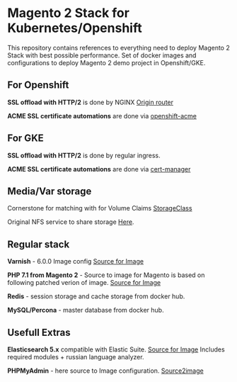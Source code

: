 # Magento 2 Stack for Kubernetes/Openshift

This repository contains references to everything need to deploy Magento 2 Stack with best possible performance. Set of docker images and configurations to deploy Magento 2 demo project in Openshift/GKE.

## For Openshift

**SSL offload with HTTP/2** is done by NGINX [Origin router](https://github.com/openshift/origin/tree/master/images/router/nginx)

**ACME SSL certificate automations** are done via  [openshift-acme](https://github.com/tnozicka/openshift-acme/tree/master/deploy/letsencrypt-live/cluster-wide)

## For GKE

**SSL offload with HTTP/2** is done by regular ingress.

**ACME SSL certificate automations** are done via [cert-manager](https://cert-manager.readthedocs.io/en/latest/getting-started/2-installing.html)

## Media/Var storage

Cornerstone for matching with for Volume Claims [StorageClass](https://stackoverflow.com/questions/44120612/kubernetes-pvc-not-binding-the-nfs-pv) 

Original NFS service to share storage [Here](https://github.com/kubernetes/examples/tree/master/staging/volumes/nfs).

## Regular stack

**Varnish** - 6.0.0 Image config [Source for Image](https://github.com/morozov-group/stack/tree/master/images/varnish)

**PHP 7.1 from Magento 2** - Source to image for Magento is based on following patched verion of image. [Source for Image](https://github.com/morozov-group/s2i-php-container/tree/master/7.1)

**Redis** - session storage and cache storage from docker hub.

**MySQL/Percona** - master database from docker hub.


## Usefull Extras 

**Elasticsearch 5.x** compatible with Elastic Suite. [Source for Image](https://github.com/morozov-group/stack/tree/master/images/elasticsearch)
Includes required modules + russian language analyzer.

**PHPMyAdmin** - here source to Image configuration. [Source2image](https://github.com/morozov-group/stack/tree/master/images/phpmyadmin/.s2i/bin)
